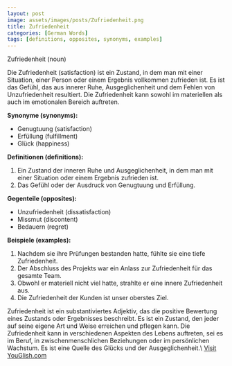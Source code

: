 ```yaml
---
layout: post
image: assets/images/posts/Zufriedenheit.png
title: Zufriedenheit
categories: [German Words]
tags: [definitions, opposites, synonyms, examples]
---
```


Zufriedenheit (noun)

Die Zufriedenheit (satisfaction) ist ein Zustand, in dem man mit einer Situation, einer Person oder einem Ergebnis vollkommen zufrieden ist. Es ist das Gefühl, das aus innerer Ruhe, Ausgeglichenheit und dem Fehlen von Unzufriedenheit resultiert. Die Zufriedenheit kann sowohl im materiellen als auch im emotionalen Bereich auftreten.

**Synonyme (synonyms):**

- Genugtuung (satisfaction)
- Erfüllung (fulfillment)
- Glück (happiness)

**Definitionen (definitions):**

1. Ein Zustand der inneren Ruhe und Ausgeglichenheit, in dem man mit einer Situation oder einem Ergebnis zufrieden ist.
2. Das Gefühl oder der Ausdruck von Genugtuung und Erfüllung.

**Gegenteile (opposites):**

- Unzufriedenheit (dissatisfaction)
- Missmut (discontent)
- Bedauern (regret)

**Beispiele (examples):**

1. Nachdem sie ihre Prüfungen bestanden hatte, fühlte sie eine tiefe Zufriedenheit.
2. Der Abschluss des Projekts war ein Anlass zur Zufriedenheit für das gesamte Team.
3. Obwohl er materiell nicht viel hatte, strahlte er eine innere Zufriedenheit aus.
4. Die Zufriedenheit der Kunden ist unser oberstes Ziel.

Zufriedenheit ist ein substantiviertes Adjektiv, das die positive Bewertung eines Zustands oder Ergebnisses beschreibt. Es ist ein Zustand, den jeder auf seine eigene Art und Weise erreichen und pflegen kann. Die Zufriedenheit kann in verschiedenen Aspekten des Lebens auftreten, sei es im Beruf, in zwischenmenschlichen Beziehungen oder im persönlichen Wachstum. Es ist eine Quelle des Glücks und der Ausgeglichenheit.\ <a id="yg-widget-0" class="youglish-widget" data-query="Zufriedenheit" data-lang="german" data-components="8412" data-auto-start="0" data-bkg-color="theme_light" data-title="How%20to%20pronounce%20Zufriedenheit%20in%20German"  rel="nofollow" href="https://youglish.com">Visit YouGlish.com</a><script async src="https://youglish.com/public/emb/widget.js" charset="utf-8"></script>